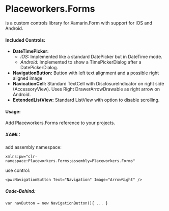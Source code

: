 # Placeworkers.Forms
is a custom controls library for Xamarin.Form with support for iOS and Android.

#### Included Controls:

- **DateTimePicker:** 
	- *iOS:* Implemented like a standard DatePicker but in DateTime mode.
	- *Android:* Implemented to show a TimePickerDialog after a DatePickerDialog.
- **NavigationButton:** Button with left text alignment and a possible right aligned image
- **NavicationCell:** Standard TextCell with DisclosureIndicator on right side (AccessoryView). Uses Right DrawerArrowDrawable as right arrow on Android.
- **ExtendedListView:** Standard ListView with option to disable scrolling.

#### Usage:

Add Placeworkers.Forms reference to your projects.
	
##### XAML:

add assembly namespace: 
	
	xmlns:pw="clr-namespace:Placeworkers.Forms;assembly=Placeworkers.Forms"

use control:

	<pw:NavigationButton Text="Navigation" Image="ArrowRight" />

##### Code-Behind:
	
	var navButton = new NavigationButton(){ ... }  	
